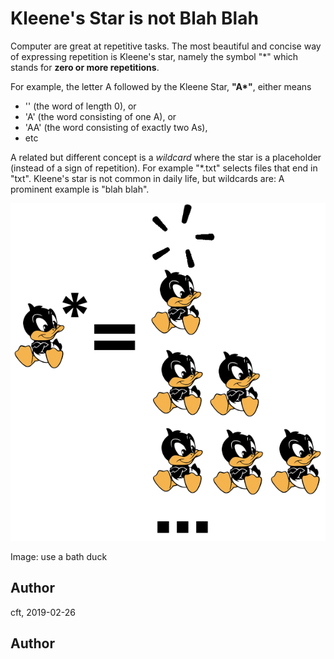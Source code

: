 <!-- BEGIN TITLE -->
# Kleene's Star is not Blah Blah
<!-- END TITLE -->

<!-- BEGIN BODY -->

Computer are great at repetitive tasks. The most beautiful and concise
way of expressing repetition is Kleene's star, namely the symbol "*" which
stands for **zero or more repetitions**.

For example, the letter A followed by the Kleene Star, __"A*"__, either means
* '' (the word of length 0), or
* 'A' (the word consisting of one A), or
* 'AA' (the word consisting of exactly two As),
* etc

A related but different concept is a _wildcard_ where the star is a
placeholder (instead of a sign of repetition). For example "*.txt"
selects files that end in "txt". Kleene's star is not common in
daily life, but wildcards are: A prominent example is "blah blah".

<!-- END BODY -->

![daffy duck, starred](../images/image-000-kleene.png)

Image: use a bath duck

## Author
<!-- BEGIN AUTHOR -->
cft, 2019-02-26
<!-- END AUTHOR -->



## Author
